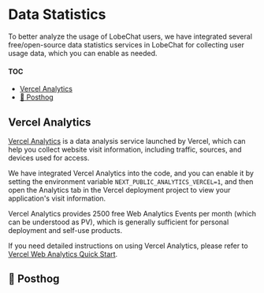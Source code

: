 # Data Statistics

To better analyze the usage of LobeChat users, we have integrated several free/open-source data statistics services in LobeChat for collecting user usage data, which you can enable as needed.

#### TOC

- [Vercel Analytics](#vercel-analytics)
- [🚧 Posthog](#-posthog)

## Vercel Analytics

[Vercel Analytics](https://vercel.com/analytics) is a data analysis service launched by Vercel, which can help you collect website visit information, including traffic, sources, and devices used for access.

We have integrated Vercel Analytics into the code, and you can enable it by setting the environment variable `NEXT_PUBLIC_ANALYTICS_VERCEL=1`, and then open the Analytics tab in the Vercel deployment project to view your application's visit information.

Vercel Analytics provides 2500 free Web Analytics Events per month (which can be understood as PV), which is generally sufficient for personal deployment and self-use products.

If you need detailed instructions on using Vercel Analytics, please refer to [Vercel Web Analytics Quick Start](https://vercel.com/docs/analytics/quickstart).

## 🚧 Posthog
